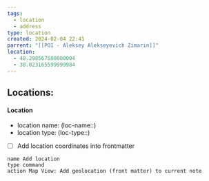 ```yaml
---
tags:
  - location
  - address
type: location
created: 2024-02-04 22:41
parrent: "[[POI - Aleksey Alekseyevich Zimarin]]"
location:
  - 48.298567500000004
  - 38.023165599999984
---
```

## Locations:
#### Location
- location name: (loc-name::)
- location type: (loc-type::)
- [ ] Add location coordinates into frontmatter
```button
name Add location
type command
action Map View: Add geolocation (front matter) to current note
```


